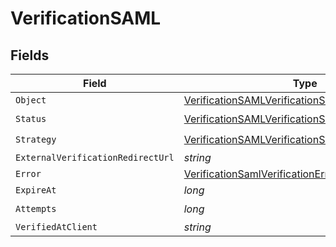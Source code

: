 # VerificationSAML


## Fields

| Field                                                                                                                         | Type                                                                                                                          | Required                                                                                                                      | Description                                                                                                                   |
| ----------------------------------------------------------------------------------------------------------------------------- | ----------------------------------------------------------------------------------------------------------------------------- | ----------------------------------------------------------------------------------------------------------------------------- | ----------------------------------------------------------------------------------------------------------------------------- |
| `Object`                                                                                                                      | [VerificationSAMLVerificationSAMLAccountObject](../../Models/Components/VerificationSAMLVerificationSAMLAccountObject.md)     | :heavy_minus_sign:                                                                                                            | N/A                                                                                                                           |
| `Status`                                                                                                                      | [VerificationSAMLVerificationSAMLAccountStatus](../../Models/Components/VerificationSAMLVerificationSAMLAccountStatus.md)     | :heavy_check_mark:                                                                                                            | N/A                                                                                                                           |
| `Strategy`                                                                                                                    | [VerificationSAMLVerificationSAMLAccountStrategy](../../Models/Components/VerificationSAMLVerificationSAMLAccountStrategy.md) | :heavy_check_mark:                                                                                                            | N/A                                                                                                                           |
| `ExternalVerificationRedirectUrl`                                                                                             | *string*                                                                                                                      | :heavy_minus_sign:                                                                                                            | N/A                                                                                                                           |
| `Error`                                                                                                                       | [VerificationSamlVerificationError](../../Models/Components/VerificationSamlVerificationError.md)                             | :heavy_minus_sign:                                                                                                            | N/A                                                                                                                           |
| `ExpireAt`                                                                                                                    | *long*                                                                                                                        | :heavy_minus_sign:                                                                                                            | N/A                                                                                                                           |
| `Attempts`                                                                                                                    | *long*                                                                                                                        | :heavy_check_mark:                                                                                                            | N/A                                                                                                                           |
| `VerifiedAtClient`                                                                                                            | *string*                                                                                                                      | :heavy_minus_sign:                                                                                                            | N/A                                                                                                                           |